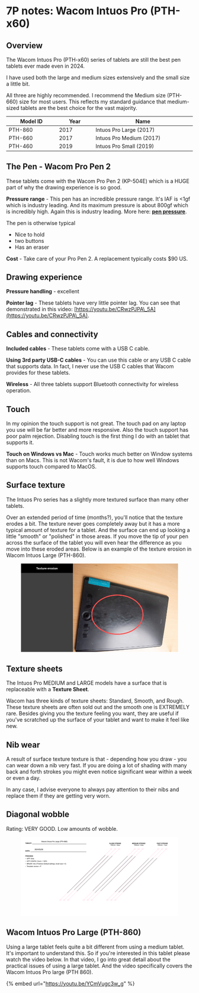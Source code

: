 # 7P notes: Wacom Intuos Pro (PTH-x60)

## Overview

The Wacom Intuos Pro (PTH-x60) series of tablets are still the best pen tablets ever made even in 2024.

I have used both the large and medium sizes extensively and the small size a little bit.

All three are highly recommended. I recommend the Medium size (PTH-660) size for most users. This reflects my standard guidance that medium-sized tablets are the best choice for the vast majority.



<table><thead><tr><th width="131">Model ID</th><th width="90.39344262295083">Year</th><th width="279">Name</th></tr></thead><tbody><tr><td>PTH-860</td><td>2017</td><td>Intuos Pro Large (2017)</td></tr><tr><td>PTH-660</td><td>2017</td><td>Intuos Pro Medium (2017)</td></tr><tr><td>PTH-460</td><td>2019</td><td>Intuos Pro Small (2019)</td></tr></tbody></table>

## The Pen - Wacom Pro Pen 2

These tablets come with the Wacom Pro Pen 2 (KP-504E) which is a HUGE part of why the drawing experience is so good.&#x20;

**Pressure range** - This pen has an incredible pressure range. It's IAF is <1gf which is industry leading. And its maximum pressure is about 800gf which is incredibly high. Again this is industry leading. More here: [**pen pressure**](../../../guides/core-features/pen-pressure.md).

The pen is otherwise typical

* Nice to hold
* two buttons
* Has an eraser

**Cost** - Take care of your Pro Pen 2. A replacement typically costs $90 US. &#x20;

## **Drawing experience**

**Pressure handling** - excellent&#x20;

**Pointer lag** - These tablets have very little pointer lag. You can see that demonstrated in this video: [https://youtu.be/CRwzPJPA\_5A](https://youtu.be/CRwzPJPA\_5A).

## Cables and connectivity

**Included cables** - These tablets come with a USB C cable.&#x20;

**Using 3rd party USB-C cables** -  You can use this cable or any USB C cable that supports data. In fact, I never use the USB C cables that Wacom provides for these tablets.

**Wireless** - All three tablets support Bluetooth connectivity for wireless operation.&#x20;

## Touch

In my opinion the touch support is not great. The touch pad on any laptop you use will be far better and more responsive. Also the touch support has poor palm rejection. Disabling touch is the first thing I do with an tablet that supports it.

**Touch on Windows vs Mac** - Touch works much better on Window systems than on Macs. This is not Wacom's fault, it is due to how well Windows supports touch compared to MacOS.

## Surface texture

The Intuos Pro series has a slightly more textured surface than many other tablets.&#x20;

Over an extended period of time (months?), you'll notice that the texture erodes a bit. The texture never goes completely away but it has a more typical amount of texture for a tablet. And the surface can end up looking a little "smooth" or "polished" in those areas. If you move the tip of your pen across the surface of the tablet you will even hear the difference as you move into these eroded areas. Below is an example of the texture erosion in Wacom Intuos Large (PTH-860).

<figure><img src="../../../.gitbook/assets/pth-860 texture erosion (1).jpg" alt=""><figcaption></figcaption></figure>

## Texture sheets

The Intuos Pro MEDIUM and LARGE models have a surface that is replaceable with a **Texture Sheet**.

Wacom has three kinds of texture sheets: Standard, Smooth, and Rough. These texture sheets are often sold out and the smooth one is EXTREMELY rare. Besides giving you the texture feeling you want, they are useful if you've scratched up the surface of your tablet and want to make it feel like new.

## Nib wear <a href="#nib-wear" id="nib-wear"></a>

A result of surface texture texture is that - depending how you draw - you can wear down a nib very fast. If you are doing a lot of shading with many back and forth strokes you might even notice significant wear within a week or even a day.

In any case, I advise everyone to always pay attention to their nibs and replace them if they are getting very worn.

## Diagonal wobble

Rating: VERY GOOD. Low amounts of wobble.

<figure><img src="../../../.gitbook/assets/Wobble Wacom Intuos Pro Large (PTH-860).png" alt=""><figcaption></figcaption></figure>

## Wacom Intuos Pro Large (PTH-860)

Using a large tablet feels quite a bit different from using a medium tablet. It's important to understand this. So if you're interested in this tablet please watch the video below. In that video, I go into great detail about the practical issues of using a large tablet. And the video specifically covers the Wacom Intuos Pro large (PTH 860).

{% embed url="https://youtu.be/YCmVugc3w_g" %}
